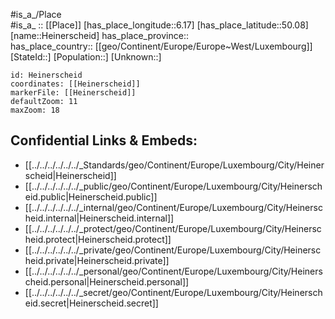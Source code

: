 ﻿---
location: [50.08,6.17] 
mapzoom: [7,12] 
mapmarker: city 
type: City
tags:
- geo/City


SpocWebEntityId: 30854
isDeleted: false
confidential: public

---
#is_a_/Place  
#is_a_ :: [[Place]] 
[has_place_longitude::6.17] 
[has_place_latitude::50.08] 
[name::Heinerscheid] 
has_place_province::  
has_place_country:: [[geo/Continent/Europe/Europe~West/Luxembourg]] 
[StateId::] 
[Population::] 
[Unknown::] 


```leaflet
id: Heinerscheid
coordinates: [[Heinerscheid]] 
markerFile: [[Heinerscheid]] 
defaultZoom: 11 
maxZoom: 18
```


## Confidential Links & Embeds: 
- [[../../../../../../_Standards/geo/Continent/Europe/Luxembourg/City/Heinerscheid|Heinerscheid]] 
- [[../../../../../../_public/geo/Continent/Europe/Luxembourg/City/Heinerscheid.public|Heinerscheid.public]] 
- [[../../../../../../_internal/geo/Continent/Europe/Luxembourg/City/Heinerscheid.internal|Heinerscheid.internal]] 
- [[../../../../../../_protect/geo/Continent/Europe/Luxembourg/City/Heinerscheid.protect|Heinerscheid.protect]] 
- [[../../../../../../_private/geo/Continent/Europe/Luxembourg/City/Heinerscheid.private|Heinerscheid.private]] 
- [[../../../../../../_personal/geo/Continent/Europe/Luxembourg/City/Heinerscheid.personal|Heinerscheid.personal]] 
- [[../../../../../../_secret/geo/Continent/Europe/Luxembourg/City/Heinerscheid.secret|Heinerscheid.secret]] 
